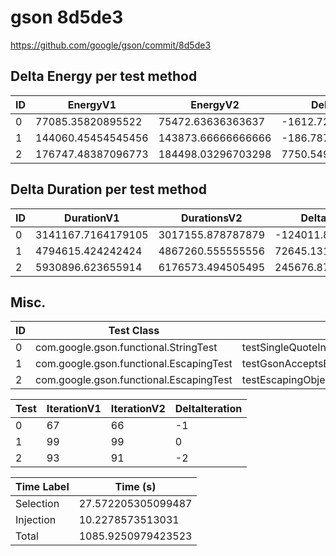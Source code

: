 # gson 8d5de3


https://github.com/google/gson/commit/8d5de3



## Delta Energy per test method


| ID | EnergyV1 | EnergyV2 | DeltaEnergy | σV1 | σV2 |
| --- | --- | --- | --- | --- | --- |
| 0 | 77085.35820895522 | 75472.63636363637 | -1612.7218453188543 | 27902.59002138578 | 31956.897228988488 |
| 1 | 144060.45454545456 | 143873.66666666666 | -186.78787878790172 | 171223.20112537808 | 165262.28469290625 |
| 2 | 176747.48387096773 | 184498.03296703298 | 7750.549096065253 | 128918.38313141179 | 146212.0110688623 |

## Delta Duration per test method


| ID | DurationV1 | DurationsV2 | DeltaDuration |
| --- | --- | --- | --- |
| 0 | 3141167.7164179105 | 3017155.878787879 | -124011.83763003163 |
| 1 | 4794615.424242424 | 4867260.555555556 | 72645.13131313212 |
| 2 | 5930896.623655914 | 6176573.494505495 | 245676.8708495805 |

## Misc.

| ID | Test Class | Test Method |
| --- | --- | --- |
| 0 | com.google.gson.functional.StringTest | testSingleQuoteInStringSerialization |
| 1 | com.google.gson.functional.EscapingTest | testGsonAcceptsEscapedAndNonEscapedJsonDeserialization |
| 2 | com.google.gson.functional.EscapingTest | testEscapingObjectFields |




| Test | IterationV1 | IterationV2 | DeltaIteration |
| --- | --- | --- | --- |
| 0 | 67 | 66 | -1 |
| 1 | 99 | 99 | 0 |
| 2 | 93 | 91 | -2 |



| Time Label | Time (s) |
| --- | --- |
| Selection | 27.572205305099487 |
| Injection | 10.2278573513031 |
| Total | 1085.9250979423523 |



